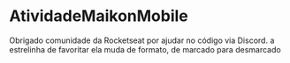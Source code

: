 # AtividadeMaikonMobile
 Obrigado comunidade da Rocketseat por ajudar no código via Discord. a estrelinha de favoritar ela muda de formato, de marcado para desmarcado

